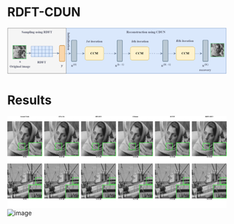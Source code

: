 # RDFT-CDUN


![image](https://github.com/dwt112/RDFT-CDUN/blob/main/Figs/paper2_framework.png)

# Results
![image](https://github.com/dwt112/RDFT-CDUN/blob/main/Figs/combined_image2_2.tif)
![image](https://github.com/dwt112/RDFT-CDUN/blob/main/Figs/combined_image2_3.tif)
